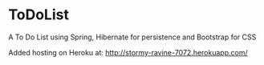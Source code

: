 ToDoList
========

A To Do List using Spring, Hibernate for persistence and Bootstrap for CSS


Added hosting on Heroku at: http://stormy-ravine-7072.herokuapp.com/
